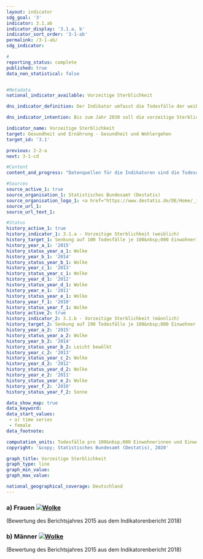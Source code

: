 ```yaml
---                   
layout: indicator                   
sdg_goal: '3'                   
indicator: 3.1.ab                   
indicator_display: '3.1.a, b'                   
indicator_sort_order: '3-1-ab'                   
permalink: /3-1-ab/                   
sdg_indicator:                    

#                   
reporting_status: complete                   
published: true                   
data_non_statistical: false                   


#Metadata                   
national_indicator_available: Vorzeitige Sterblichkeit                   

dns_indicator_definition: Der Indikator umfasst die Todesfälle der weiblichen (3.1.a) und männlichen (3.1.b) unter 70-jährigen Bevölkerung bezogen auf 100&nbsp;000 Einwohnerinnen und Einwohner der standardisierten alten europäischen Bevölkerung unter 70 Jahren (unter Ausschluss der unter 1-Jährigen).<sub> Text aus dem Indikatorenbericht 2018</sub>                   

dns_indicator_intention: Bis zum Jahr 2030 soll die vorzeitige Sterblichkeit bei Frauen bei höchstens 100 und bei Männern bei höchstens 190 Todesfällen je 100&nbsp;000 Einwohnerinnen und Einwohner liegen.<sub> Text aus dem Indikatorenbericht 2018</sub>                   

indicator_name: Vorzeitige Sterblichkeit                   
target: Gesundheit und Ernährung - Gesundheit und Wohlergehen                   
target_id: '3.1'                   

previous: 2-2-a                   
next: 3-1-cd                   

#Content                    
content_and_progress: "Datenquellen für die Indikatoren sind die Todesursachenstatistik und die Bevölkerungsfortschreibung des Statistischen Bundesamtes. Im Rahmen der Todesursachenstatistik werden alle amtlichen Todesbescheinigungen erfasst und ausgewertet. Die Bevölkerungsfortschreibung gibt basierend auf den Ergebnissen der jeweiligen letzten Volkszählung die aktuellen Bevölkerungszahlen an. Die Daten sind standardisiert auf die alte Europabevölkerung von 1976. Die unter 1-Jährigen und damit die Säuglingssterblichkeit sind in der Betrachtung ausgeschlossen. Der Indikator ist auch Teil der Gesundheitsberichterstattung des Bundes. <br><br>Die vorzeitige Sterblichkeit ist zwischen 1991 und 2015 bei Frauen (– 36&nbsp;%) und bei Männern (– 42&nbsp;%) zurückgegangen. Durch den Rückgang hat sich auch der geschlechtsspezifische Unterschied der vorzeitigen Sterblichkeit verringert. Im Jahr 2015 starben 153 Frauen und 288 Männer je 100&nbsp;000 Einwohnerinnen und Einwohner, bevor sie das 70. Lebensjahr erreichten. Bei gleichbleibender Entwicklung wie in den vergangenen Jahren würden die geschlechterspezifischen Ziele im Jahr 2030 jedoch verfehlt. <br><br>Entsprechend dem Rückgang der vorzeitigen Sterblichkeit hat sich auch die Lebenserwartung in Deutschland weiter positiv entwickelt. Heute 70-jährige Frauen können statistisch gesehen mit 16,9 weiteren Lebensjahren rechnen, Männer mit weiteren 14,2 Jahren. <br><br>Im Durchschnitt der Jahre 2014 bis 2016 betrug die mittlere Lebenserwartung für neugeborene Mädchen 83,2 Jahre und für Jungen 78,3 Jahre und liegt damit für Mädchen um 0,5 Jahre und für Jungen um 0,6 Jahre höher als der Durchschnitt der Jahre 2009 bis 2011. Differenzen bei der Lebenserwartung zwischen dem früheren Bundesgebiet und den neuen Bundesländern (jeweils ohne Berlin) gibt es nur noch bei neugeborenen Jungen. Hier beträgt der Abstand 1,3 Jahre. <br><br>Den größten Anteil an allen Todesursachen der vorzeitigen Sterblichkeit hatten im Jahr 2015 bösartige Neubildungen mit 37,8&nbsp;%, gefolgt von Erkrankungen des Herz- und Kreislaufsystems mit 21,4&nbsp;%. Auch Todesfälle aufgrund äußerer Ursachen (wie Unfälle, Vergiftungen, Suizid) hatten mit 8,8&nbsp;% einen nicht unerheblichen Anteil. Krankheiten des Verdauungs- und des Atmungssystems trugen mit 6,9&nbsp;% bzw. 5,5&nbsp;% zu den Todesursachen bei. Seit 1991 ist der Anteil der bösartigen Neubildungen (um 13,8&nbsp;%) und der der Krankheiten des Atmungssystems (um 36,7&nbsp;%) an allen Todesursachen angestiegen. Rückläufig waren dagegen die Ursachen Herz- Kreislauf-Erkrankungen (– 31,2&nbsp;%), äußere Ursachen (– 20,2&nbsp;%) und Krankheiten des Verdauungssystems (– 9,9&nbsp;%). <br><br>Neben Faktoren wie zum Beispiel dem Gesundheitsverhalten (siehe auch Indikatoren 3.1.c, d zu den Raucherquoten von Jugendlichen und Erwachsenen oder 3.1.e und 3.1.f zu den Adipositasquoten von Jugendlichen und Erwachsenen) spielt auch die medizinische Versorgung eine wichtige Rolle für die Sterblichkeit. Die Ausgaben für Gesundheit stiegen im Jahr 2016 auf 357 Milliarden Euro. Dies war ein Anstieg um 12 Milliarden Euro oder 3,8&nbsp;% gegenüber 2015. Die Ausgaben entsprachen 11,3&nbsp;% des Bruttoinlandsprodukts. Auf jede Einwohnerin bzw. jeden Einwohner entfielen dabei 4&nbsp;330 Euro (2015: 4&nbsp;205 Euro) pro Jahr.<sub> Text aus dem Indikatorenbericht 2018</sub>"                   

#Sources
source_active_1: true                           
source_organisation_1: Statistisches Bundesamt (Destatis)                           
source_organisation_logo_1: <a href="https://www.destatis.de/DE/Home/_inhalt.html"><img src="https://g205sdgs.github.io/sdg-indicators/public/logos/destatis.png" alt="Logo Destatis" title="Klicken Sie hier um zu der Homepage der Organisation zu gelangen" /></a>                           
source_url_1:                            
source_url_text_1:                            

#Status                   
history_active_1: true                   
history_indicator_1: 3.1.a - Vorzeitige Sterblichkeit (weiblich)                   
history_target_1: Senkung auf 100 Todesfälle je 100&nbsp;000 Einwohnerinnen bis 2030
history_year_a_1: '2015'                           
history_status_year_a_1: Wolke
history_year_b_1: '2014'                           
history_status_year_b_1: Wolke
history_year_c_1: '2013'                           
history_status_year_c_1: Wolke
history_year_d_1: '2012'                           
history_status_year_d_1: Wolke
history_year_e_1: '2011'                           
history_status_year_e_1: Wolke
history_year_f_1: '2010'                           
history_status_year_f_1: Wolke
history_active_2: true                   
history_indicator_2: 3.1.b - Vorzeitige Sterblichkeit (männlich)                   
history_target_2: Senkung auf 190 Todesfälle je 100&nbsp;000 Einwohner bis 2030
history_year_a_2: '2015'                           
history_status_year_a_2: Wolke
history_year_b_2: '2014'                           
history_status_year_b_2: Leicht bewölkt
history_year_c_2: '2013'                           
history_status_year_c_2: Wolke
history_year_d_2: '2012'                           
history_status_year_d_2: Wolke
history_year_e_2: '2011'                           
history_status_year_e_2: Wolke
history_year_f_2: '2010'                           
history_status_year_f_2: Sonne

data_show_map: true                   
data_keyword:                    
data_start_values: 
 - a) time series
 - female                   
data_footnote:                    

computation_units: Todesfälle pro 100&nbsp;000 Einwohnerinnen und Einwohner unter 70 Jahren (ohne unter 1-Jährige)                   
copyright: '&copy; Statistisches Bundesamt (Destatis), 2020'                   

graph_title: Vorzeitige Sterblichkeit                   
graph_type: line                   
graph_min_value:                    
graph_max_value:                    

national_geographical_coverage: Deutschland                   
---
```

<div>                               
  <div class="my-header">                               
    <h3>a) Frauen                               
      <a href= "https://sustainabledevelopment-deutschland.github.io/status/"><img src="https://g205sdgs.github.io/sdg-indicators/public/Wettersymbole/Wolke.png" title="Der Indikator entwickelt sich zwar in die gewünschte Richtung auf das Ziel zu, bei Fortsetzung der Entwicklung würde das Ziel im Zieljahr aber um mehr als 20&nbsp;% verfehlt" alt="Wolke" />                               
      </a>                               
    </h3>                               
  </div>
  <div class="my-header-note">
    <span>(Bewertung des Berichtsjahres 2015 aus dem Indikatorenbericht 2018)</span>
  </div>                               
</div>                               
<div>                               
  <div class="my-header">                               
    <h3>b) Männer                               
      <a href="https://sustainabledevelopment-deutschland.github.io/status/"><img src="https://g205sdgs.github.io/sdg-indicators/public/Wettersymbole/Wolke.png" title="Der Indikator entwickelt sich zwar in die gewünschte Richtung auf das Ziel zu, bei Fortsetzung der Entwicklung würde das Ziel im Zieljahr aber um mehr als 20&nbsp;% verfehlt" alt="Wolke" />                               
      </a>                               
    </h3>                               
  </div>
  <div class="my-header-note">
    <span>(Bewertung des Berichtsjahres 2015 aus dem Indikatorenbericht 2018)</span>
  </div>                               
</div>